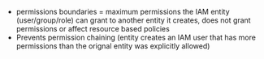- permissions boundaries = maximum permissions the IAM entity (user/group/role) can grant to another entity it creates, does not grant permissions or affect resource based policies 
- Prevents permission chaining (entity creates an IAM user that has more permissions than the orignal entity was explicitly allowed)